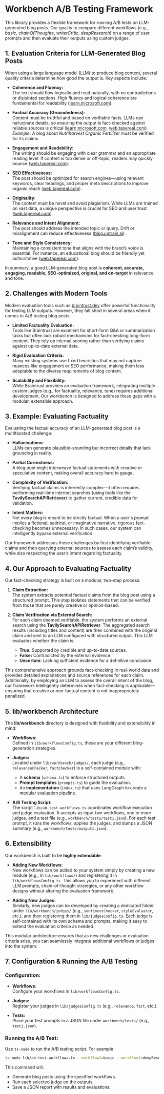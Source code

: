 # Workbench A/B Testing Framework

This library provides a flexible framework for running A/B tests on LLM-generated blog posts. Our goal is to compare different workflows (e.g., _basic_, _chainOfThoughts_, _writerCritic_, _deepResearch_) on a range of user prompts and then evaluate their outputs using custom judges.

## 1. Evaluation Criteria for LLM-Generated Blog Posts

When using a large language model (LLM) to produce blog content, several quality criteria determine how good the output is. Key aspects include:

- **Coherence and Fluency:**  
  The text should flow logically and read naturally, with no contradictions or disjointed sections. High fluency and logical coherence are fundamental for readability ([learn.microsoft.com](https://learn.microsoft.com)).

- **Factual Accuracy (Groundedness):**  
  Content must be truthful and based on verifiable facts. LLMs can hallucinate details, so ensuring the output is fact-checked against reliable sources is critical ([learn.microsoft.com](https://learn.microsoft.com), [web.tapereal.com](https://web.tapereal.com)).  
  *Example:* A blog about _Nutriharvest Organic Fertilizer_ must be verified for its claims.

- **Engagement and Readability:**  
  The writing should be engaging with clear grammar and an appropriate reading level. If content is too dense or off-topic, readers may quickly bounce ([web.tapereal.com](https://web.tapereal.com)).

- **SEO Effectiveness:**  
  The post should be optimized for search engines—using relevant keywords, clear headings, and proper meta descriptions to improve organic reach ([web.tapereal.com](https://web.tapereal.com)).

- **Originality:**  
  The content must be novel and avoid plagiarism. While LLMs are trained on vast data, a unique perspective is crucial for SEO and user trust ([web.tapereal.com](https://web.tapereal.com)).

- **Relevance and Intent Alignment:**  
  The post should address the intended topic or query. Drift or misalignment can reduce effectiveness ([blog.uptrain.ai](https://blog.uptrain.ai)).

- **Tone and Style Consistency:**  
  Maintaining a consistent tone that aligns with the brand’s voice is essential. For instance, an educational blog should be friendly yet authoritative ([web.tapereal.com](https://web.tapereal.com)).

In summary, a good LLM-generated blog post is **coherent, accurate, engaging, readable, SEO-optimized, original, and on-target** in relevance and tone.

## 2. Challenges with Modern Tools

Modern evaluation tools such as [braintrust.dev](https://www.braintrust.dev/) offer powerful functionality for testing LLM outputs. However, they fall short in several areas when it comes to A/B testing blog posts:

- **Limited Factuality Evaluation:**  
  Tools like Braintrust are excellent for short-form Q&A or summarization tasks but often lack robust mechanisms for fact-checking long-form content. They rely on internal scoring rather than verifying claims against up-to-date external data.

- **Rigid Evaluation Criteria:**  
  Many existing systems use fixed heuristics that may not capture nuances like engagement or SEO performance, making them less adaptable to the diverse requirements of blog content.

- **Scalability and Flexibility:**  
  While Braintrust provides an evaluation framework, integrating multiple custom judges (e.g., for factuality, relevance, tone) requires additional development. Our workbench is designed to address these gaps with a modular, extensible approach.

## 3. Example: Evaluating Factuality

Evaluating the factual accuracy of an LLM-generated blog post is a multifaceted challenge:

- **Hallucinations:**  
  LLMs can generate plausible-sounding but incorrect details that lack grounding in reality.

- **Partial Correctness:**  
  A blog post might interweave factual statements with creative or speculative content, making overall accuracy hard to gauge.

- **Complexity of Verification:**  
  Verifying factual claims is inherently complex—it often requires performing real-time internet searches (using tools like the **TavilySearchAPIRetriever**) to gather current, credible data for validation.

- **Intent Matters:**  
  Not every blog is meant to be strictly factual. When a user's prompt implies a fictional, satirical, or imaginative narrative, rigorous fact-checking becomes unnecessary. In such cases, our system can intelligently bypass external verification.

Our framework addresses these challenges by first identifying verifiable claims and then querying external sources to assess each claim’s validity, while also respecting the user’s intent regarding factuality.

## 4. Our Approach to Evaluating Factuality

Our fact-checking strategy is built on a modular, two-step process:

1. **Claim Extraction:**  
   The system extracts potential factual claims from the blog post using a structured prompt. This step isolates statements that can be verified from those that are purely creative or opinion-based.

2. **Claim Verification via External Search:**  
   For each claim deemed verifiable, the system performs an external search using the **TavilySearchAPIRetriever**. The aggregated search results (including titles and content) are then combined with the original claim and sent to an LLM configured with structured output. This LLM evaluates whether the claim is:
   - **True:** Supported by credible and up-to-date sources.
   - **False:** Contradicted by the external evidence.
   - **Uncertain:** Lacking sufficient evidence for a definitive conclusion.

This comprehensive approach grounds fact-checking in real-world data and provides detailed explanations and source references for each claim. Additionally, by employing an LLM to assess the overall intent of the blog, our framework intelligently determines when fact-checking is applicable—ensuring that creative or non-factual content is not inappropriately penalized.

## 5. lib/workbench Architecture

The **lib/workbench** directory is designed with flexibility and extensibility in mind:

- **Workflows:**  
  Defined in `lib/workflowsConfig.ts`, these are your different blog-generation strategies.

- **Judges:**  
  Located under `lib/workbench/judges/`, each judge (e.g., `relevanceChecker`, `factChecker`) is a self-contained module with:
  - A **schema** (`schema.ts`) to enforce structured outputs.
  - **Prompt templates** (`prompts.ts`) to guide the evaluation.
  - An **implementation** (`index.ts`) that uses LangGraph to create a modular evaluation pipeline.

- **A/B Testing Script:**  
  The script `lib/ab-test-workflows.ts` coordinates workflow execution and judge evaluation. It accepts as input two workflows, one or more judges, and a test file (e.g., `workbench/tests/test1.json`). For each test prompt, it runs the workflows, applies the judges, and dumps a JSON summary (e.g., `workbench/tests/output1.json`).

## 6. Extensibility

Our workbench is built to be **highly extendable**:

- **Adding New Workflows:**  
  New workflows can be added to your system simply by creating a new module (e.g., in `lib/workflows/`) and registering it in `lib/workflowsConfig.ts`. This allows you to experiment with different LLM prompts, chain-of-thought strategies, or any other workflow designs without altering the evaluation framework.

- **Adding New Judges:**  
  Similarly, new judges can be developed by creating a dedicated folder under `lib/workbench/judges/` (e.g., `sentimentChecker`, `styleEvaluator`, etc.), and then registering them in `lib/judgesConfig.ts`. Each judge is self-contained with its own schema and prompts, making it easy to extend the evaluation criteria as needed.

This modular architecture ensures that as new challenges or evaluation criteria arise, you can seamlessly integrate additional workflows or judges into the system.

## 7. Configuration & Running the A/B Testing

### Configuration:
- **Workflows:**  
  Configure your workflows in `lib/workflowsConfig.ts`.

- **Judges:**  
  Register your judges in `lib/judgesConfig.ts` (e.g., `relevance`, `fact`, etc.).

- **Tests:**  
  Place your test prompts in a JSON file under `workbench/tests/` (e.g., `test1.json`).

### Running the A/B Test:
Use `ts-node` to run the A/B testing script. For example:
```bash
ts-node lib/ab-test-workflows.ts --workflow1=basic --workflow2=deepResearch --judges=relevance,fact --testFile=workbench/tests/test1.json --outputFile=workbench/tests/output1.json
```

This command will:

- Generate blog posts using the specified workflows.
- Run each selected judge on the outputs.
- Save a JSON report with results and evaluations.
